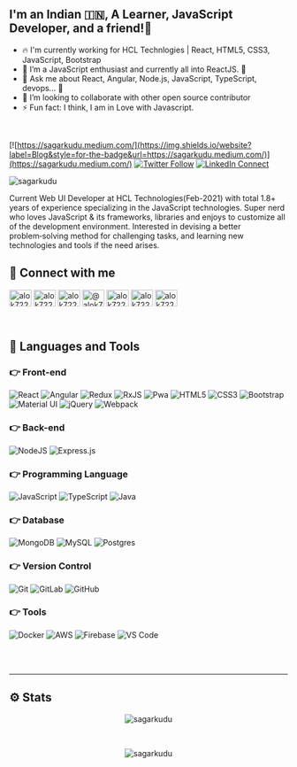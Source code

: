 ## I'm an Indian 🇮🇳, A Learner, JavaScript Developer, and a friend!🙌

- 🔥 I'm currently working for HCL Technlogies | React, HTML5, CSS3, JavaScript, Bootstrap 
- 🌱 I’m a JavaScript enthusiast and currently all into ReactJS. 🧡
- 💬 Ask me about React, Angular, Node.js, JavaScript, TypeScript, devops... 🙌
- 👯 I’m looking to collaborate with other open source contributor
- ⚡ Fun fact: I think, I am in Love with Javascript.

<br>

[![https://sagarkudu.medium.com/](https://img.shields.io/website?label=Blog&style=for-the-badge&url=https://sagarkudu.medium.com/)](https://sagarkudu.medium.com/)
[![Twitter Follow](https://img.shields.io/twitter/follow/sagarkudu_dev?color=1DA1F2&logo=twitter&style=for-the-badge)](https://twitter.com/intent/follow?original_referer=https%3A%2F%2Fgithub.com%2Falok722&screen_name=Sagar978)
[![LinkedIn Connect](https://img.shields.io/badge/LinkedIn-Connect-blue?style=for-the-badge&logo=linkedin)](https://linkedin.com/in/sagarkudu)

<p align="left"> <img src="https://komarev.com/ghpvc/?username=sagarkudu&label=Profile%20views&color=0e75b6&style=flat" alt="sagarkudu" /> </p>

Current Web UI Developer at HCL Technologies(Feb-2021) with total 1.8+ years of experience specializing in the JavaScript technologies. Super nerd who loves JavaScript
& its frameworks, libraries and enjoys to customize all of the development environment. Interested in devising a better problem‑solving
method for challenging tasks, and learning new technologies and tools if the need arises.


<!-- BLOG-POST-LIST:START -->
<!--
## 📕 Latest Blog Posts

- [How To Become React Developer In 2021 From Youtube](https://alok722.medium.com/how-to-become-react-developer-in-2021-from-youtube-c468d19e8059?source=rss-e10e116247f8------2)
- [YDKJS — UP & GOING, Takeaways for Experienced JavaScript Developer](https://alok722.medium.com/ydkjs-up-going-takeaways-for-experienced-javascript-developer-ccda83b38a6a?source=rss-e10e116247f8------2)
- [Story of Transition to the Senior SE role](https://alok722.medium.com/story-of-transition-to-the-senior-se-role-2c6ea1101e4a?source=rss-e10e116247f8------2)
- [fastify typescript generator: a generator to bootstrap fastify server with typescript](https://alok722.medium.com/fastify-typescript-generator-a-generator-to-bootstrap-fastify-server-with-typescript-6a39bcea7a4?source=rss-e10e116247f8------2)
- [Roadmap to become Web Developer in 2020](https://alok722.medium.com/roadmap-to-become-web-developer-in-2020-bd7ed7ed8ad5?source=rss-e10e116247f8------2)
-->
<!-- BLOG-POST-LIST:END -->

## 🤝 Connect with me

<p align="left">
<a href="https://linkedin.com/in/sagarkudu" target="blank"><img align="center" src="https://raw.githubusercontent.com/rahuldkjain/github-profile-readme-generator/master/src/images/icons/Social/linked-in-alt.svg" alt="alok722" height="30" width="40" /></a>
<a href="https://twitter.com/sagar978" target="blank"><img align="center" src="https://raw.githubusercontent.com/rahuldkjain/github-profile-readme-generator/master/src/images/icons/Social/twitter.svg" alt="alok722" height="30" width="40" /></a>
<a href="https://dev.to/sagarkudu" target="blank"><img align="center" src="https://cdn.jsdelivr.net/npm/simple-icons@3.0.1/icons/dev-dot-to.svg" alt="alok722" height="30" width="40" /></a>
<a href="https://medium.com/@sagarkudu" target="blank"><img align="center" src="https://raw.githubusercontent.com/rahuldkjain/github-profile-readme-generator/master/src/images/icons/Social/medium.svg" alt="@alok722" height="30" width="40" /></a>
<a href="https://discord.gg/sagarkudu#5082" target="blank"><img align="center" src="https://raw.githubusercontent.com/rahuldkjain/github-profile-readme-generator/master/src/images/icons/Social/discord.svg" alt="alok722" height="30" width="40" /></a>
<a href="https://fb.com/sagarkudu.coder" target="blank"><img align="center" src="https://raw.githubusercontent.com/rahuldkjain/github-profile-readme-generator/master/src/images/icons/Social/facebook.svg" alt="alok722" height="30" width="40" /></a>
<a href="https://instagram.com/sagar.kudu.5" target="blank"><img align="center" src="https://raw.githubusercontent.com/rahuldkjain/github-profile-readme-generator/master/src/images/icons/Social/instagram.svg" alt="alok722_" height="30" width="40" /></a>
</p>

<br />

## 🚀 Languages and Tools

### 👉 Front-end
<p>
<img alt="React" src="https://img.shields.io/badge/react-%2320232a.svg?style=for-the-badge&logo=react&logoColor=%2361DAFB"/>
<img alt="Angular" src="https://img.shields.io/badge/angular-%23DD0031.svg?style=for-the-badge&logo=angular&logoColor=white"/>
<img alt="Redux" src="https://img.shields.io/badge/redux-%23593d88.svg?style=for-the-badge&logo=redux&logoColor=white"/>
<!-- <img alt="Next JS" src="https://img.shields.io/badge/nextjs-%23000000.svg?style=for-the-badge&logo=next.js&logoColor=white"/> -->
<img alt="RxJS" src="https://img.shields.io/badge/rxjs-%23B7178C.svg?style=for-the-badge&logo=reactivex&logoColor=white" />
<!-- <img alt="Vue.js" src="https://img.shields.io/badge/vuex-%2335495e.svg?style=for-the-badge&logo=vuex&logoColor=%234FC08D"/> -->
<img alt="Pwa" src="https://img.shields.io/badge/pwa-%23593d88.svg?style=for-the-badge&logo=pwa&logoColor=white"/>
<!-- <img alt="React Native" src="https://img.shields.io/badge/react_native-%2320232a.svg?style=for-the-badge&logo=react&logoColor=%2361DAFB"/> -->
<!-- <img alt="NuxtJS" src="https://img.shields.io/badge/NuxtJS-black.svg?style=for-the-badge&logo=NuxtJS&logoColor=white"/> -->
<img alt="HTML5" src="https://img.shields.io/badge/html5-%23E34F26.svg?style=for-the-badge&logo=html5&logoColor=white"/>
<img alt="CSS3" src="https://img.shields.io/badge/css3-%231572B6.svg?style=for-the-badge&logo=css3&logoColor=white"/>
<!-- <img alt="SASS" src="https://img.shields.io/badge/SASS-hotpink.svg?style=for-the-badge&logo=SASS&logoColor=white"/> -->
<img alt="Bootstrap" src="https://img.shields.io/badge/bootstrap-%23563D7C.svg?style=for-the-badge&logo=bootstrap&logoColor=white"/>
<!-- <img alt="TailwindCSS" src="https://img.shields.io/badge/tailwindcss-%2338B2AC.svg?style=for-the-badge&logo=tailwind-css&logoColor=white"/> -->
<img alt="Material UI" src="https://img.shields.io/badge/materialui-%230081CB.svg?style=for-the-badge&logo=material-ui&logoColor=white"/>
<img alt="jQuery" src="https://img.shields.io/badge/jquery-%230769AD.svg?style=for-the-badge&logo=jquery&logoColor=white"/>
<img alt="Webpack" src="https://img.shields.io/badge/webpack-%238DD6F9.svg?style=for-the-badge&logo=webpack&logoColor=black" />
</p>


### 👉 Back-end

<p>
<img alt="NodeJS" src="https://img.shields.io/badge/node.js-%2343853D.svg?style=for-the-badge&logo=node-dot-js&logoColor=white"/>
<img alt="Express.js" src="https://img.shields.io/badge/express.js-%23404d59.svg?style=for-the-badge&logo=express&logoColor=%2361DAFB"/>
<!-- <img alt="NestJS" src="https://img.shields.io/badge/nestjs-%23E0234E.svg?style=for-the-badge&logo=nestjs&logoColor=white" /> -->
<!-- <img alt="Fastify" src="https://img.shields.io/badge/fastify-%1212234E.svg?style=for-the-badge&logo=fastify&logoColor=white" /> -->
</p>


### 👉 Programming Language
<p>
<img alt="JavaScript" src="https://img.shields.io/badge/javascript-%23323330.svg?style=for-the-badge&logo=javascript&logoColor=%23F7DF1E"/>
<img alt="TypeScript" src="https://img.shields.io/badge/typescript-%23007ACC.svg?style=for-the-badge&logo=typescript&logoColor=white"/>
<!-- <img alt="Go" src="https://img.shields.io/badge/go-%2300ADD8.svg?style=for-the-badge&logo=go&logoColor=white"/> -->
<img alt="Java" src="https://img.shields.io/badge/java-%23ED8B00.svg?style=for-the-badge&logo=java&logoColor=white"/>
<!-- <img alt="PHP" src="https://img.shields.io/badge/php-%23777BB4.svg?style=for-the-badge&logo=php&logoColor=white"/> -->
</p>


### 👉 Database
<p>
<img alt="MongoDB" src ="https://img.shields.io/badge/MongoDB-%234ea94b.svg?style=for-the-badge&logo=mongodb&logoColor=white"/>
<img alt="MySQL" src="https://img.shields.io/badge/mysql-%2300f.svg?style=for-the-badge&logo=mysql&logoColor=white"/>
<img alt="Postgres" src ="https://img.shields.io/badge/postgres-%23316192.svg?style=for-the-badge&logo=postgresql&logoColor=white"/>
<!-- <img alt="Redis" src="https://img.shields.io/badge/redis-%23DD0031.svg?style=for-the-badge&logo=redis&logoColor=white"/> -->
<!-- <img alt="neo4j" src ="https://img.shields.io/badge/neo4j-%2307405e.svg?style=for-the-badge&logo=neo4j&logoColor=white"/> -->
</p>


<!--
### 👉 Unit Testing
<p>
<img alt="Testing-Library" src="https://img.shields.io/badge/-TestingLibrary-%23E33332?style=for-the-badge&logo=testing-library&logoColor=white"/>
<img alt="Jest" src="https://img.shields.io/badge/-jest-%23C21325?style=for-the-badge&logo=jest&logoColor=white"/>
<img alt="Mocha" src="https://img.shields.io/badge/-mocha-%238D6748?style=for-the-badge&logo=mocha&logoColor=white"/>
</p>
-->

### 👉 Version Control
<p>
<img alt="Git" src="https://img.shields.io/badge/git-%23F05033.svg?style=for-the-badge&logo=git&logoColor=white"/>
<img alt="GitLab" src="https://img.shields.io/badge/gitlab-%23181717.svg?style=for-the-badge&logo=gitlab&logoColor=white"/>
<img alt="GitHub" src="https://img.shields.io/badge/github-%23121011.svg?style=for-the-badge&logo=github&logoColor=white"/>
<!-- <img alt="Bitbucket" src="https://img.shields.io/badge/bitbucket-%230047B3.svg?style=for-the-badge&logo=bitbucket&logoColor=white"/> -->
</p>


### 👉 Tools
<p>
<img alt="Docker" src="https://img.shields.io/badge/docker-%230db7ed.svg?style=for-the-badge&logo=docker&logoColor=white"/>
<img alt="AWS" src="https://img.shields.io/badge/AWS-%23FF9900.svg?style=for-the-badge&logo=amazon-aws&logoColor=white"/>
<!-- <img alt="Azure" src="https://img.shields.io/badge/azure-%230072C6.svg?style=for-the-badge&logo=azure-devops&logoColor=white"/> -->
<img alt="Firebase" src="https://img.shields.io/badge/firebase-%23039BE5.svg?style=for-the-badge&logo=firebase"/>
<img alt="VS Code" src="https://img.shields.io/badge/VisualStudioCode-0078d7.svg?style=for-the-badge&logo=visual-studio-code&logoColor=white"/>
</p>

<br />
<br />

---

## ⚙️ Stats

<!--
<p align="center">📊 This Week, I spent time on</p>


<p align="center"><img align="center" src="https://github-readme-stats-taupe-two.vercel.app/api/wakatime?username=sagarkudu&hide_title=true&hide_border=true&theme=algolia" alt="sagarkudu wakatime stat" /></p>
<br />
-->

<p align="center">
<img align="center" src="https://github-readme-stats.vercel.app/api?username=sagarkudu&show_icons=true&locale=en&theme=algolia" alt="sagarkudu" />
</p>
<br />

<p align="center">
<img align="center" src="https://github-readme-streak-stats.herokuapp.com/?user=sagarkudu&theme=algolia&hide_border=true" alt="sagarkudu" />
</p>
  
<!--
## ⭐ Starred Repository

[![ReadMe Card](https://github-readme-stats.vercel.app/api/pin/?username=alok722&repo=namaste-javascript-notes&show_owner=true&theme=algolia)](https://github.com/alok722/namaste-javascript-notes)
[![ReadMe Card](https://github-readme-stats.vercel.app/api/pin/?username=alok722&repo=express-server-boilerplate&show_owner=true&theme=algolia)](https://github.com/alok722/express-server-boilerplate)
[![ReadMe Card](https://github-readme-stats.vercel.app/api/pin/?username=alok722&repo=express-server-boilerplate-auth&show_owner=true&theme=algolia)](https://github.com/alok722/express-server-boilerplate-auth)
[![ReadMe Card](https://github-readme-stats.vercel.app/api/pin/?username=carefortheliving&repo=frontend&show_owner=true&theme=algolia)](https://github.com/carefortheliving/frontend)
-->
<br/>

<!--
<p align="center"><img src="./images/gif/Developer.gif" width="200px"/></p>
-->

[medium-blog]: https://sagarkudu.medium.com
[twitter]: https://twitter.com/sagar978
[instagram]: https://instagram.com/sagar.kudu.5
[linkedin]: https://linkedin.com/in/sagarkudu
[facebook]: https://fb.com/sagarkudu.coder
